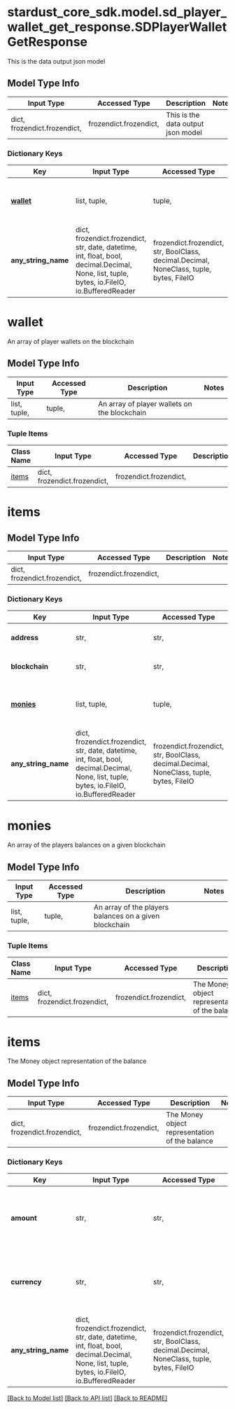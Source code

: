 # stardust_core_sdk.model.sd_player_wallet_get_response.SDPlayerWalletGetResponse

This is the data output json model

## Model Type Info
Input Type | Accessed Type | Description | Notes
------------ | ------------- | ------------- | -------------
dict, frozendict.frozendict,  | frozendict.frozendict,  | This is the data output json model | 

### Dictionary Keys
Key | Input Type | Accessed Type | Description | Notes
------------ | ------------- | ------------- | ------------- | -------------
**[wallet](#wallet)** | list, tuple,  | tuple,  | An array of player wallets on the blockchain | 
**any_string_name** | dict, frozendict.frozendict, str, date, datetime, int, float, bool, decimal.Decimal, None, list, tuple, bytes, io.FileIO, io.BufferedReader | frozendict.frozendict, str, BoolClass, decimal.Decimal, NoneClass, tuple, bytes, FileIO | any string name can be used but the value must be the correct type | [optional]

# wallet

An array of player wallets on the blockchain

## Model Type Info
Input Type | Accessed Type | Description | Notes
------------ | ------------- | ------------- | -------------
list, tuple,  | tuple,  | An array of player wallets on the blockchain | 

### Tuple Items
Class Name | Input Type | Accessed Type | Description | Notes
------------- | ------------- | ------------- | ------------- | -------------
[items](#items) | dict, frozendict.frozendict,  | frozendict.frozendict,  |  | 

# items

## Model Type Info
Input Type | Accessed Type | Description | Notes
------------ | ------------- | ------------- | -------------
dict, frozendict.frozendict,  | frozendict.frozendict,  |  | 

### Dictionary Keys
Key | Input Type | Accessed Type | Description | Notes
------------ | ------------- | ------------- | ------------- | -------------
**address** | str,  | str,  | The players blockchain Address | 
**blockchain** | str,  | str,  | The name of the blockchain | 
**[monies](#monies)** | list, tuple,  | tuple,  | An array of the players balances on a given blockchain | [optional] 
**any_string_name** | dict, frozendict.frozendict, str, date, datetime, int, float, bool, decimal.Decimal, None, list, tuple, bytes, io.FileIO, io.BufferedReader | frozendict.frozendict, str, BoolClass, decimal.Decimal, NoneClass, tuple, bytes, FileIO | any string name can be used but the value must be the correct type | [optional]

# monies

An array of the players balances on a given blockchain

## Model Type Info
Input Type | Accessed Type | Description | Notes
------------ | ------------- | ------------- | -------------
list, tuple,  | tuple,  | An array of the players balances on a given blockchain | 

### Tuple Items
Class Name | Input Type | Accessed Type | Description | Notes
------------- | ------------- | ------------- | ------------- | -------------
[items](#items) | dict, frozendict.frozendict,  | frozendict.frozendict,  | The Money object representation of the balance | 

# items

The Money object representation of the balance

## Model Type Info
Input Type | Accessed Type | Description | Notes
------------ | ------------- | ------------- | -------------
dict, frozendict.frozendict,  | frozendict.frozendict,  | The Money object representation of the balance | 

### Dictionary Keys
Key | Input Type | Accessed Type | Description | Notes
------------ | ------------- | ------------- | ------------- | -------------
**amount** | str,  | str,  | The balance in minor units. ex: 2000000 for 2 coins USDC | [optional] 
**currency** | str,  | str,  | The currency code associated with the amount. ex: &#x27;USDC&#x27; | [optional] 
**any_string_name** | dict, frozendict.frozendict, str, date, datetime, int, float, bool, decimal.Decimal, None, list, tuple, bytes, io.FileIO, io.BufferedReader | frozendict.frozendict, str, BoolClass, decimal.Decimal, NoneClass, tuple, bytes, FileIO | any string name can be used but the value must be the correct type | [optional]

[[Back to Model list]](../../README.md#documentation-for-models) [[Back to API list]](../../README.md#documentation-for-api-endpoints) [[Back to README]](../../README.md)


